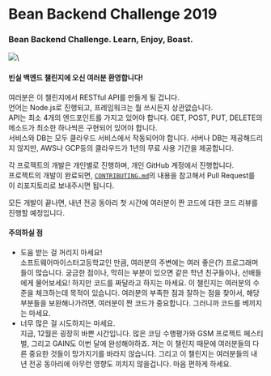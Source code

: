 # Bean Backend Challenge 2019
### Bean Backend Challenge. Learn, Enjoy, Boast.

![](https://media.giphy.com/media/3ornk57KwDXf81rjWM/giphy.gif)\
#### 빈실 백엔드 챌린지에 오신 여러분 환영합니다!

여러분은 이 챌린지에서 RESTful API를 만들게 될 겁니다.\
언어는 Node.js로 진행되고, 프레임워크는 뭘 쓰시든지 상관없습니다.\
API는 최소 4개의 엔드포인트를 가지고 있어야 합니다. GET, POST, PUT, DELETE의 메소드가 최소한 하나씩은 구현되어 있어야 합니다.\
서비스와 DB는 모두 클라우드 서비스에서 작동되어야 합니다. 서버나 DB는 제공해드리지 않지만, AWS나 GCP등의 클라우드가 1년의 무료 사용 기간을 제공합니다.

각 프로젝트의 개발은 개인별로 진행하며, 개인 GitHub 계정에서 진행합니다.\
프로젝트의 개발이 완료되면, [`CONTRIBUTING.md`](./CONTRIBUTING.md)의 내용을 참고해서 Pull Request를 이 리포지토리로 보내주시면 됩니다.

모든 개발이 끝나면, 내년 전공 동아리 첫 시간에 여러분이 짠 코드에 대한 코드 리뷰를 진행할 예정입니다. 

#### 주의하실 점
* 도움 받는 걸 꺼리지 마세요!\
소프트웨어마이스터고등학교인 만큼, 여러분의 주변에는 여러 좋은(?) 프로그래머들이 많습니다. 궁금한 점이나, 막히는 부분이 있으면 같은 학년 친구들이나, 선배들에게 물어보세요! 하지만 코드를 짜달라고 하지는 마세요. 이 챌린지는 여러분의 수준을 체크하는데 목적이 있습니다. 여러분의 부족한 점과 잘하는 점을 찾아서, 해당 부분들을 보완해나가려면, 여러분이 짠 코드가 중요합니다. 그러니까 코드를 베끼지는 마세요.
* 너무 많은 걸 시도하지는 마세요.\
지금, 12월은 굉장히 바쁜 시간입니다. 많은 코딩 수행평가와 GSM 프로젝트 페스티벌, 그리고 GAIN도 이번 달에 완성해야하죠. 저는 이 챌린지 때문에 여러분들의 다른 중요한 것들이 망가지기를 바라지 않습니다. 그리고 이 챌린지는 여러분들의 내년 전공 동아리에 아무런 영향도 끼치지 않을겁니다. 마음 편하게 하세요. 
